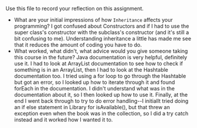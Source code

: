Use this file to record your reflection on this assignment.

- What are your initial impressions of how `Inheritance` affects your programming?
    I got confused about Constructors and if I had to use the super class's constructor with the subclass's constructor (and it's still a bit confusing to me). Understanding inheritance a little has made me see that it reduces the amount of coding you have to do. 
- What worked, what didn't, what advice would you give someone taking this course in the future?
    Java documentation is very helpful, definitely use it. I had to look at ArrayList documentation to see how to check if something is in an ArrayList, then I had to look at the Hashtable documentation too. I tried using a for loop to go through the Hashtable but got an error, so I looked up how to iterate through it and found forEach in the documentation. I didn't understand what was in the documentation about it, so I then looked up how to use it. Finally, at the end I went back through to try to do error handling--I initiallt tried doing an if else statement in Library for isAvailable(), but that threw an exception even when the book was in the collection, so I did a try catch instead and it worked how I wanted it to.